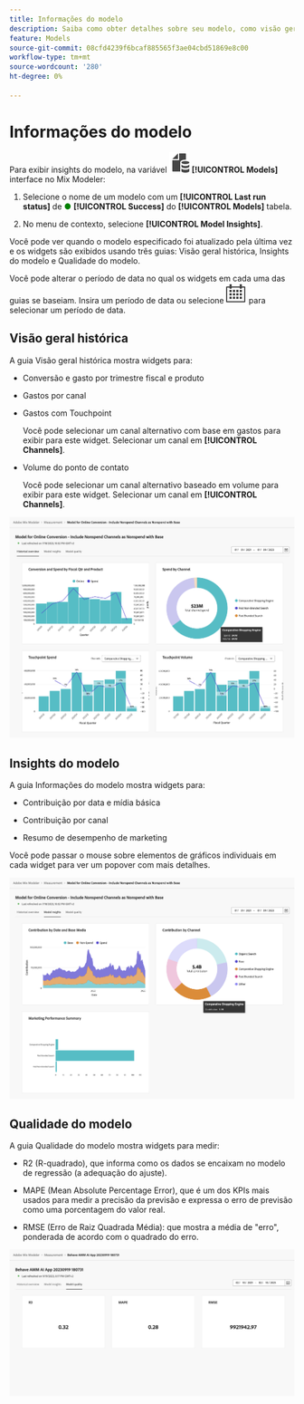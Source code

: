 ```yaml
---
title: Informações do modelo
description: Saiba como obter detalhes sobre seu modelo, como visão geral histórica, insights do modelo e qualidade do modelo no Mix Modeler.
feature: Models
source-git-commit: 08cfd4239f6bcaf885565f3ae04cbd51869e8c00
workflow-type: tm+mt
source-wordcount: '280'
ht-degree: 0%

---
```



# Informações do modelo

Para exibir insights do modelo, na variável ![Modelos](../assets/icons/FileData.svg) **[!UICONTROL Models]** interface no Mix Modeler:

1. Selecione o nome de um modelo com um **[!UICONTROL Last run status]** de <span style="color:green">●</span> **[!UICONTROL Success]** do **[!UICONTROL Models]** tabela.

1. No menu de contexto, selecione **[!UICONTROL Model Insights]**.

Você pode ver quando o modelo especificado foi atualizado pela última vez e os widgets são exibidos usando três guias: Visão geral histórica, Insights do modelo e Qualidade do modelo.

Você pode alterar o período de data no qual os widgets em cada uma das guias se baseiam. Insira um período de data ou selecione ![Calendário](../assets/icons/Calendar.svg) para selecionar um período de data.


## Visão geral histórica

A guia Visão geral histórica mostra widgets para:

* Conversão e gasto por trimestre fiscal e produto

* Gastos por canal

* Gastos com Touchpoint

  Você pode selecionar um canal alternativo com base em gastos para exibir para este widget. Selecionar um canal em **[!UICONTROL Channels]**.

* Volume do ponto de contato

  Você pode selecionar um canal alternativo baseado em volume para exibir para este widget. Selecionar um canal em **[!UICONTROL Channels]**.



![Modelo - Visão geral histórica](../assets/model-historical-overview.png)


## Insights do modelo

A guia Informações do modelo mostra widgets para:

* Contribuição por data e mídia básica

* Contribuição por canal

* Resumo de desempenho de marketing

Você pode passar o mouse sobre elementos de gráficos individuais em cada widget para ver um popover com mais detalhes.

![Modelo - Informações do modelo](../assets/model-model-insights.png)


## Qualidade do modelo

A guia Qualidade do modelo mostra widgets para medir:

* R2 (R-quadrado), que informa como os dados se encaixam no modelo de regressão (a adequação do ajuste).

* MAPE (Mean Absolute Percentage Error), que é um dos KPIs mais usados para medir a precisão da previsão e expressa o erro de previsão como uma porcentagem do valor real.

* RMSE (Erro de Raiz Quadrada Média): que mostra a média de &quot;erro&quot;, ponderada de acordo com o quadrado do erro.

![Qualidade do modelo](../assets/model-quality.png)


